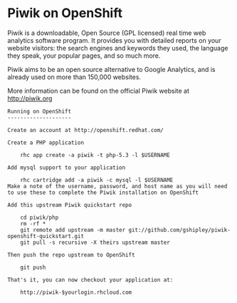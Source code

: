 
Piwik on OpenShift  
=========================  
Piwik is a downloadable, Open Source (GPL licensed) real time web analytics software program. It provides you with detailed reports on your website visitors: the search engines and keywords they used, the language they speak, your popular pages, and so much more.  

Piwik aims to be an open source alternative to Google Analytics, and is already used on more than 150,000 websites.   

More information can be found on the official Piwik website at http://piwik.org

    Running on OpenShift  
    --------------------

    Create an account at http://openshift.redhat.com/

    Create a PHP application

        rhc app create -a piwik -t php-5.3 -l $USERNAME

    Add mysql support to your application

        rhc cartridge add -a piwik -c mysql -l $USERNAME  
    Make a note of the username, password, and host name as you will need to use these to complete the Piwik installation on OpenShift

    Add this upstream Piwik quickstart repo

        cd piwik/php  
        rm -rf *  
        git remote add upstream -m master git://github.com/gshipley/piwik-openshift-quickstart.git  
        git pull -s recursive -X theirs upstream master

    Then push the repo upstream to OpenShift

        git push

    That's it, you can now checkout your application at:

        http://piwik-$yourlogin.rhcloud.com
